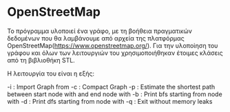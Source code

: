 # OpenStreetMap
To πρόγραμμα υλοποιεί ένα γράφο, με τη βοήθεια πραγματικών δεδομένων που θα λαμβάνουμε από αρχεία της πλατφόρμας OpenStreetMap(https://www.openstreetmap.org/). Για την υλοποίηση του γράφου και όλων των λειτουργιών του χρησιμοποιήθηκαν έτοιμες κλάσεις από τη βιβλιοθήκη STL.

Η λειτουργία του είναι η εξής:

-i <filepath>  :   Import Graph from <filepath>
-c             :   Compact Graph
-p <sid> <eid> :   Estimate the shortest path between start
                   node with <sid> and end node with <eid>
-b <sid>       :   Print bfs starting from node with <sid>
-d <sid>       :   Print dfs starting from node with <sid>
-q             :   Exit without memory leaks
